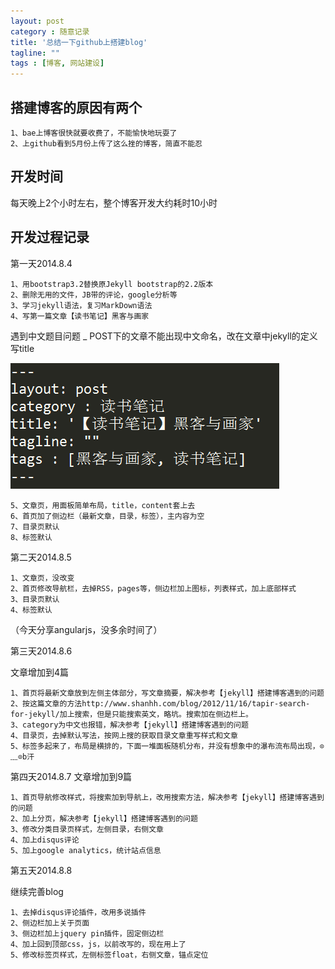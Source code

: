 ```yaml
---
layout: post
category : 随意记录
title: '总结一下github上搭建blog'
tagline: ""
tags : [博客, 网站建设]
---
```


## 搭建博客的原因有两个

	1、bae上博客很快就要收费了，不能愉快地玩耍了
	2、上github看到5月份上传了这么挫的博客，简直不能忍

## 开发时间

每天晚上2个小时左右，整个博客开发大约耗时10小时

## 开发过程记录
	
第一天2014.8.4

	1、用bootstrap3.2替换原Jekyll bootstrap的2.2版本
	2、删除无用的文件，JB带的评论，google分析等
	3、学习jekyll语法，复习MarkDown语法
	4、写第一篇文章【读书笔记】黑客与画家

<!--break-->	

遇到中文题目问题 _ POST下的文章不能出现中文命名，改在文章中jekyll的定义写title


![黑客与画家](/images/201408/hack20140808.png)

	5、文章页，用面板简单布局，title，content套上去
	6、首页加了侧边栏（最新文章，目录，标签），主内容为空
	7、目录页默认
	8、标签默认

第二天2014.8.5

	1、文章页，没改变
	2、首页修改导航栏，去掉RSS，pages等，侧边栏加上图标，列表样式，加上底部样式
	3、目录页默认
	4、标签默认

（今天分享angularjs，没多余时间了）

第三天2014.8.6

文章增加到4篇

	1、首页将最新文章放到左侧主体部分，写文章摘要，解决参考【jekyll】搭建博客遇到的问题
	2、按这篇文章的方法http://www.shanhh.com/blog/2012/11/16/tapir-search-for-jekyll/加上搜索，但是只能搜索英文，略坑。搜索加在侧边栏上。
	3、category为中文也报错，解决参考【jekyll】搭建博客遇到的问题
	4、目录页，去掉默认写法，按网上搜的获取目录文章重写样式和文章
	5、标签多起来了，布局是横排的，下面一堆面板随机分布，并没有想象中的瀑布流布局出现，⊙﹏⊙b汗


第四天2014.8.7
文章增加到9篇

	1、首页导航修改样式，将搜索加到导航上，改用搜索方法，解决参考【jekyll】搭建博客遇到的问题
	2、加上分页，解决参考【jekyll】搭建博客遇到的问题
	3、修改分类目录页样式，左侧目录，右侧文章
	4、加上disqus评论
	5、加上google analytics，统计站点信息

第五天2014.8.8

继续完善blog

	1、去掉disqus评论插件，改用多说插件
	2、侧边栏加上关于页面
	3、侧边栏加上jquery pin插件，固定侧边栏
	4、加上回到顶部css，js，以前改写的，现在用上了
	5、修改标签页样式，左侧标签float，右侧文章，锚点定位



